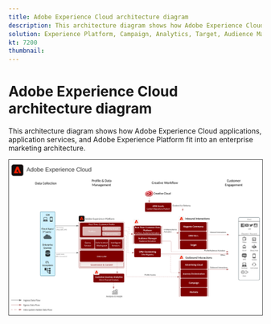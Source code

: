 ```yaml
---
title: Adobe Experience Cloud architecture diagram
description: This architecture diagram shows how Adobe Experience Cloud applications, application services, and Adobe Experience Platform fit into an enterprise marketing architecture.
solution: Experience Platform, Campaign, Analytics, Target, Audience Manager, Magento, Marketo, Advertising Cloud, Experience Manager Sites, Experience Manager Assets, Data Collection, Customer Journey Analytics, Journey Orchestration, Offer Decisioning, Real-time Customer Data Platform
kt: 7200
thumbnail: 
---
```


# Adobe Experience Cloud architecture diagram

This architecture diagram shows how Adobe Experience Cloud applications, application services, and Adobe Experience Platform fit into an enterprise marketing architecture.

<img src="assets/AEC.svg" alt="Experience Cloud" style="border:1px solid #4a4a4a" />